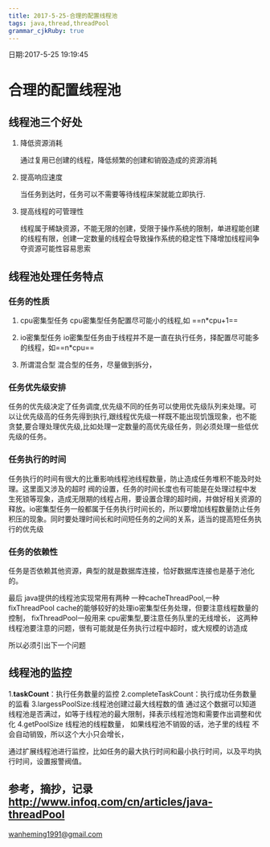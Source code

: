```yaml
---
title: 2017-5-25-合理的配置线程池
tags: java,thread,threadPool
grammar_cjkRuby: true
---
```


日期:2017-5-25 19:19:45


# 合理的配置线程池

## 线程池三个好处
1. 降低资源消耗

	通过复用已创建的线程，降低频繁的创建和销毁造成的资源消耗 
	
2. 提高响应速度
	
	当任务到达时，任务可以不需要等待线程床架就能立即执行.
	
3. 提高线程的可管理性
	
	线程属于稀缺资源，不能无限的创建，受限于操作系统的限制，单进程能创建的线程有限，创建一定数量的线程会导致操作系统的稳定性下降增加线程间争夺资源可能性容易思索

## 线程池处理任务特点

### 任务的性质
1. cpu密集型任务	
	cpu密集型任务配置尽可能小的线程,如 ==n*cpu+1==
	
2. io密集型任务
	io密集型任务由于线程并不是一直在执行任务，择配置尽可能多的线程，如==n*cpu==
	
3. 所谓混合型
	 混合型的任务，尽量做到拆分，
### 任务优先级安排
任务的优先级决定了任务调度,优先级不同的任务可以使用优先级队列来处理。可以让优先级高的任务先得到执行,跟线程优先级一样既不能出现饥饿现象，也不能贪婪,要合理处理优先级,比如处理一定数量的高优先级任务，则必须处理一些低优先级的任务。
### 任务执行的时间
任务执行的时间有很大的比重影响线程池线程数量，防止造成任务堆积不能及时处理。这里面又涉及的超时 阀的设置，任务的时间长度也有可能是在处理过程中发生死锁等现象，造成无限期的线程占用，要设置合理的超时阀，并做好相关资源的释放。io密集型任务一般都属于任务执行时间长的，所以要增加线程数量防止任务积压的现象。同时要处理时间长和时间短任务的之间的关系，适当的提高短任务执行的优先级
### 任务的依赖性
任务是否依赖其他资源，典型的就是数据库连接，恰好数据库连接也是基于池化的。

最后 java提供的线程池实现常用有两种
一种cacheThreadPool,一种fixThreadPool
cache的能够较好的处理io密集型任务处理，但要注意线程数量的控制，
fixThreadPool一般用来 cpu密集型,要注意任务队里的无线增长，
这两种线程池要注意的问题，很有可能就是任务执行过程中超时，或大规模的访造成

所以必须引出下一个问题
## 线程池的监控

1.**taskCount**：执行任务数量的监控
2.completeTaskCount：执行成功任务数量的监看
3.largessPoolSize:线程池创建过最大线程数的值
	通过这个数据可以知道线程池是否满过，如等于线程池的最大限制，择表示线程池饱和需要作出调整和优化
4.getPoolSize 线程池的线程数量，
	如果线程池不销毁的话，池子里的线程 不会自动销毁，所以这个大小只会增长，

通过扩展线程池进行监控，比如任务的最大执行时间和最小执行时间，以及平均执行时间，设置报警阀值。
	

参考，摘抄，记录
http://www.infoq.com/cn/articles/java-threadPool
----

wanheming1991@gmail.com
